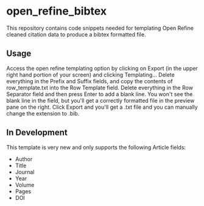 # open_refine_bibtex

This repository contains code snippets needed for templating Open Refine cleaned citation data to produce a bibtex formatted file.

## Usage

Access the open refine templating option by clicking on Export (in the upper right hand portion of your screen) and clicking Templating...  Delete everything in the Prefix and Suffix fields, and copy the contents of row_template.txt into the Row Template field.  Delete everything in the Row Separator field and then press Enter to add a blank line.  You won't see the blank line in the field, but you'll get a correctly formatted file in the preview pane on the right.  Click Export and you'll get a .txt file and you can manually change the extension to .bib.

## In Development

This template is very new and only supports the following Article fields:
- Author
- Title
- Journal
- Year
- Volume
- Pages
- DOI
